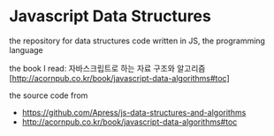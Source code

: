 # Javascript Data Structures

the repository for data structures code written in JS, the programming language

the book I read: 자바스크립트로 하는 자료 구조와 알고리즘[http://acornpub.co.kr/book/javascript-data-algorithms#toc]

the source code from

- https://github.com/Apress/js-data-structures-and-algorithms
- http://acornpub.co.kr/book/javascript-data-algorithms#toc
